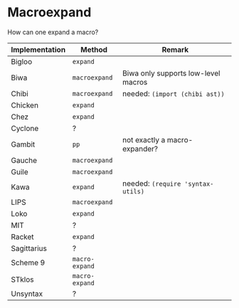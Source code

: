# Macroexpand

How can one expand a macro?

| Implementation | Method | Remark |
|---|---|---|
| Bigloo   | `expand`       | |
| Biwa     | `macroexpand`  | Biwa only supports low-level macros |
| Chibi    | `macroexpand`  | needed: `(import (chibi ast))` |
| Chicken  | `expand`       | |
| Chez     | `expand`       | |
| Cyclone  | ? | |
| Gambit   | `pp`           | not exactly a macro-expander? |
| Gauche   | `macroexpand`  | |
| Guile    | `macroexpand`  | |
| Kawa     | `expand`       | needed: `(require 'syntax-utils)` |
| LIPS     | `macroexpand`  | |
| Loko     | `expand` | |
| MIT      | ? | |
| Racket   | `expand` | |
| Sagittarius | ? | |
| Scheme 9 | `macro-expand` | |
| STklos   | `macro-expand` | |
| Unsyntax | ? | |
